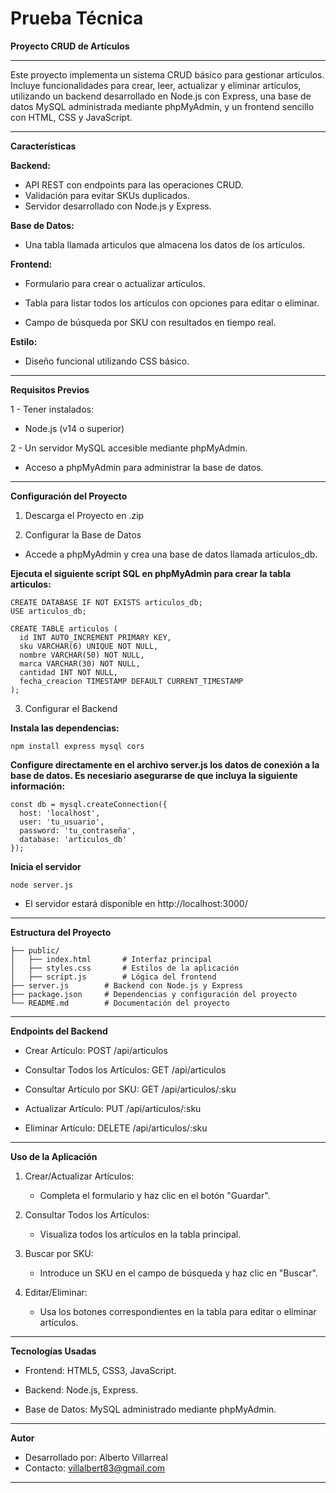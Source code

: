 # Prueba Técnica
**Proyecto CRUD de Artículos**
___
Este proyecto implementa un sistema CRUD básico para gestionar artículos. Incluye funcionalidades para crear, leer, actualizar y eliminar artículos, utilizando un backend desarrollado en Node.js con Express, una base de datos MySQL administrada mediante phpMyAdmin, y un frontend sencillo con HTML, CSS y JavaScript.
___

**Características**

**Backend:**

   * API REST con endpoints para las operaciones CRUD.
   * Validación para evitar SKUs duplicados.
   * Servidor desarrollado con Node.js y Express.



**Base de Datos:**

   * Una tabla llamada articulos que almacena los datos de los artículos.

**Frontend:**

   * Formulario para crear o actualizar artículos.

   * Tabla para listar todos los artículos con opciones para editar o eliminar.

   * Campo de búsqueda por SKU con resultados en tiempo real.

**Estilo:**

   * Diseño funcional utilizando CSS básico.

___

**Requisitos Previos**

 1 -  Tener instalados:

   * Node.js (v14 o superior)

 2 - Un servidor MySQL accesible mediante phpMyAdmin.

   * Acceso a phpMyAdmin para administrar la base de datos.

___

**Configuración del Proyecto**

1. Descarga el Proyecto en .zip

2. Configurar la Base de Datos

* Accede a phpMyAdmin y crea una base de datos llamada articulos_db.

**Ejecuta el siguiente script SQL en phpMyAdmin para crear la tabla articulos:**

	CREATE DATABASE IF NOT EXISTS articulos_db;
	USE articulos_db;
	
	CREATE TABLE articulos (
	  id INT AUTO_INCREMENT PRIMARY KEY,
	  sku VARCHAR(6) UNIQUE NOT NULL,
	  nombre VARCHAR(50) NOT NULL,
	  marca VARCHAR(30) NOT NULL,
	  cantidad INT NOT NULL,
	  fecha_creacion TIMESTAMP DEFAULT CURRENT_TIMESTAMP
	);

3.  Configurar el Backend

**Instala las dependencias:**

	npm install express mysql cors


**Configure directamente en el archivo server.js los datos de conexión a la base de datos. Es necesiario asegurarse de que incluya la siguiente información:**

	const db = mysql.createConnection({
	  host: 'localhost',
	  user: 'tu_usuario',
	  password: 'tu_contraseña',
	  database: 'articulos_db'
	});

**Inicia el servidor**
	
 	node server.js

  * El servidor estará disponible en http://localhost:3000/
 
___
**Estructura del Proyecto**

	├── public/
	│   ├── index.html       # Interfaz principal
	│   ├── styles.css       # Estilos de la aplicación
	│   ├── script.js        # Lógica del frontend
	├── server.js        # Backend con Node.js y Express
	├── package.json     # Dependencias y configuración del proyecto
	└── README.md        # Documentación del proyecto

 ___

 **Endpoints del Backend**

* Crear Artículo: POST /api/articulos

* Consultar Todos los Artículos: GET /api/articulos

* Consultar Artículo por SKU: GET /api/articulos/:sku

* Actualizar Artículo: PUT /api/articulos/:sku

* Eliminar Artículo: DELETE /api/articulos/:sku
___

**Uso de la Aplicación**

1. Crear/Actualizar Artículos:

	* Completa el formulario y haz clic en el botón "Guardar".

2. Consultar Todos los Artículos:

	* Visualiza todos los artículos en la tabla principal.

3. Buscar por SKU:

	* Introduce un SKU en el campo de búsqueda y haz clic en "Buscar".

4. Editar/Eliminar:

	* Usa los botones correspondientes en la tabla para editar o eliminar artículos.
___
**Tecnologías Usadas**

* Frontend: HTML5, CSS3, JavaScript.

* Backend: Node.js, Express.

* Base de Datos: MySQL administrado mediante phpMyAdmin.
___
**Autor**

* Desarrollado por: Alberto Villarreal
* Contacto: villalbert83@gmail.com
___
